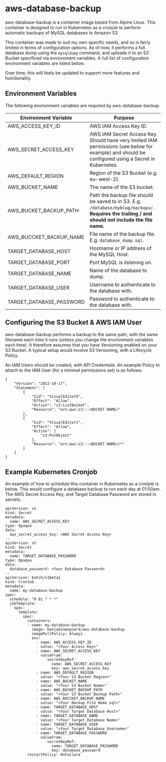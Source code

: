 # aws-database-backup

aws-database-backup is a container image based from Alpine Linux. This container is designed to run in Kubernetes as a cronjob to perform automatic backups of MySQL databases to Amazon S3.

This container was made to suit my own specific needs, and so is fairly limited in terms of configuration options. As of now, it performs a full database dump using the `mysqldump` command, and uploads it to an S3 Bucket specificed via environment variables. A full list of configuration environment variables are listed below.

Over time, this will likely be updated to support more features and functionality.

## Environment Variables

The following environment variables are required by aws-database-backup.

| Environment Variable        | Purpose                                   |
| --------------------------- |-------------------------------------------|
| AWS_ACCESS_KEY_ID           | AWS IAM Access Key ID.                                   |
| AWS_SECRET_ACCESS_KEY       | AWS IAM Secret Access Key. Should have very limited IAM permissions (see below for example) and should be configured using a Secret in Kubernetes.                                                            |
| AWS_DEFAULT_REGION          | Region of the S3 Bucket (e.g. eu-west-2).                |
| AWS_BUCKET_NAME             | The name of the S3 bucket.                               |
| AWS_BUCKET_BACKUP_PATH      | Path the backup file should be saved to in S3. E.g. `/database/myblog/backups/`. **Requires the trailing / and should not include the file name.**                                                             |
| AWS_BUCCKET_BACKUP_NAME     | File name of the backup file. E.g. `database_dump.sql`.  |
| TARGET_DATABASE_HOST        | Hostname or IP address of the MySQL Host.                |
| TARGET_DATABASE_PORT        | Port MySQL is listening on.                              |
| TARGET_DATABASE_NAME        | Name of the database to dump.                            |
| TARGET_DATABASE_USER        | Username to authenticate to the database with.           |
| TARGET_DATABASE_PASSWORD    | Password to authenticate to the database with.           |

## Configuring the S3 Bucket & AWS IAM User

aws-database-backup performs a backup to the same path, with the same filename each time it runs (unless you change the environment variables each time). It therefore assumes that you have Versioning enabled on your S3 Bucket. A typical setup would involve S3 Versioning, with a Lifecycle Policy.

An IAM Users should be created, with API Credentials. An example Policy to attach to the IAM User (for a minimal permissions set) is as follows:

```
{
    "Version": "2012-10-17",
    "Statement": [
        {
            "Sid": "VisualEditor0",
            "Effect": "Allow",
            "Action": "s3:ListBucket",
            "Resource": "arn:aws:s3:::<BUCKET NAME>"
        },
        {
            "Sid": "VisualEditor1",
            "Effect": "Allow",
            "Action": [
                "s3:PutObject"
            ],
            "Resource": "arn:aws:s3:::<BUCKET NAME>/*"
        }
    ]
}
```

## Example Kubernetes Cronjob

An example of how to schedule this container in Kubernetes as a cronjob is below. This would configure a database backup to run each day at 01:00am. The AWS Secret Access Key, and Target Database Password are stored in secrets.

```
apiVersion: v1
kind: Secret
metadata:
  name: AWS_SECRET_ACCESS_KEY
type: Opaque
data:
  aws_secret_access_key: <AWS Secret Access Key>
--
apiVersion: v1
kind: Secret
metadata:
  name: TARGET_DATABASE_PASSWORD
type: Opaque
data:
  database_password: <Your Database Password>
--
apiVersion: batch/v1beta1
kind: CronJob
metadata:
  name: my-database-backup
spec:
  schedule: "0 01 * * *"
  jobTemplate:
    spec:
      template:
        spec:
          containers:
          - name: my-database-backup
            image: benjaminmaynard/aws-database-backup
            imagePullPolicy: Always
            env:
              - name: AWS_ACCESS_KEY_ID
                value: "<Your Access Key>"
              - name: AWS_SECRET_ACCESS_KEY
                valueFrom:
                   secretKeyRef:
                     name: AWS_SECRET_ACCESS_KEY
                     key: aws_secret_access_key
              - name: AWS_DEFAULT_REGION
                value: "<Your S3 Bucket Region>"
              - name: AWS_BUCKET_NAME
                value: "<Your S3 Bucket Name>"
              - name: AWS_BUCKET_BACKUP_PATH
                value: "<Your S3 Bucket Backup Path>"
              - name: AWS_BUCCKET_BACKUP_NAME
                value: "<Your Backup File Name.sql>"
              - name: TARGET_DATABASE_HOST
                value: "<Your Target Database Host>"
              - name: TARGET_DATABASE_NAME
                value: "<Your Target Database Name>"
              - name: TARGET_DATABASE_USER
                value: "<Your Target Database Username>"
              - name: TARGET_DATABASE_PASSWORD
                valueFrom:
                   secretKeyRef:
                     name: TARGET_DATABASE_PASSWORD
                     key: database_password
          restartPolicy: OnFailure
```